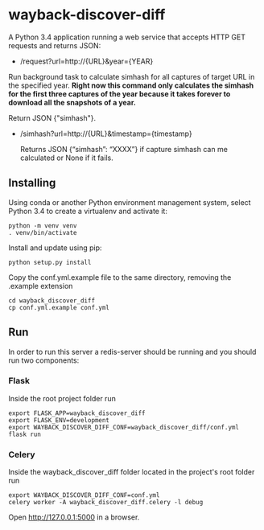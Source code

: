 # wayback-discover-diff

A Python 3.4 application running a web service that accepts HTTP GET requests and returns JSON:

- /request?url=http://{URL}&year={YEAR}

Run background task to calculate simhash for all captures of target URL in the specified year. **Right now this command only calculates the simhash for the first three captures of the year because it takes forever to download all the snapshots of a year.** 

  Return JSON {"simhash"}.

- /simhash?url=http://{URL}&timestamp={timestamp}
  
  Returns JSON {“simhash”: “XXXX”} if capture simhash can me calculated or None if it fails.
  
## Installing

Using conda or another Python environment management system, select Python 3.4 to create a virtualenv and activate it:
```Shell
python -m venv venv
. venv/bin/activate
```

Install and update using pip:
```Shell
python setup.py install
```
Copy the conf.yml.example file to the same directory, removing the .example extension

```
cd wayback_discover_diff
cp conf.yml.example conf.yml
```
## Run
In order to run this server a redis-server should be running and you should run two components:

### Flask
Inside the root project folder run

```
export FLASK_APP=wayback_discover_diff
export FLASK_ENV=development
export WAYBACK_DISCOVER_DIFF_CONF=wayback_discover_diff/conf.yml
flask run
```

### Celery
Inside the wayback_discover_diff folder located in the project's root folder run 

```
export WAYBACK_DISCOVER_DIFF_CONF=conf.yml
celery worker -A wayback_discover_diff.celery -l debug
```

Open http://127.0.0.1:5000 in a browser.

